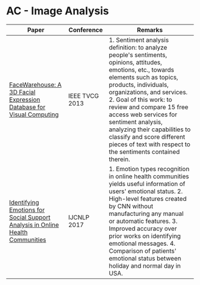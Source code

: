 # AC - Image Analysis
|Paper|Conference|Remarks
|--|--|--|
|[FaceWarehouse: A 3D Facial Expression Database for Visual Computing](http://www.academia.edu/download/37213197/sentimentreview-6.pdf)|IEEE TVCG 2013| 1. Sentiment analysis definition: to analyze people's sentiments, opinions, attitudes, emotions, etc., towards elements such as topics, products, individuals, organizations, and services. 2. Goal of this work: to review and compare 15 free access web services for sentiment analysis, analyzing their capabilities to classify and score different pieces of text with respect to the sentiments contained therein.|
|[Identifying Emotions for Social Support Analysis in Online Health Communities](http://aclweb.org/anthology/I17-2042)|IJCNLP 2017| 1. Emotion types recognition in online health communities yields useful information of users' emotional status. 2. High-level features created by CNN without manufacturing any manual or automatic features. 3. Improved accuracy over prior works on identifying emotional messages. 4. Comparison of patients' emotional status between holiday and normal day in USA.|
<!--stackedit_data:
eyJoaXN0b3J5IjpbNDI3MzAyMzUwLC03MDM3MjQ5MjddfQ==
-->